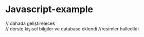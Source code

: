 ﻿# Javascript-example
// dahada geliştirelecek <br>
// derste kişisel bilgiler ve database eklendi
//resimler halledildi
